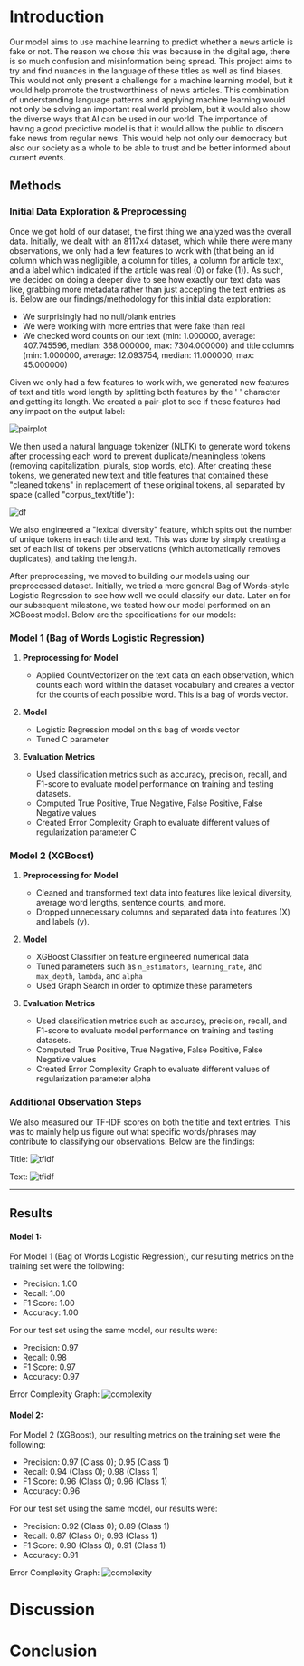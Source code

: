 # Introduction
Our model aims to use machine learning to predict whether a news article is fake or not. The reason we chose this was because in the digital age, there is so much confusion and misinformation being spread. This project aims to try and find nuances in the language of these titles as well as find biases. This would not only present a challenge for a machine learning model, but it would help promote the trustworthiness of news articles. This combination of understanding language patterns and applying machine learning would not only be solving an important real world problem, but it would also show the diverse ways that AI can be used in our world. The importance of having a good predictive model is that it would allow the public to discern fake news from regular news. This would help not only our democracy but also our society as a whole to be able to trust and be better informed about current events.


## Methods

### Initial Data Exploration & Preprocessing 

Once we got hold of our dataset, the first thing we analyzed was the overall data. Initially, we dealt with an 8117x4 dataset, which while there were many observations, we only had a few features to work with (that being an id column which was negligible, a column for titles, a column for article text, and a label which indicated if the article was real (0) or fake (1)). As such, we decided on doing a deeper dive to see how exactly our text data was like, grabbing more metadata rather than just accepting the text entries as is. Below are our findings/methodology for this initial data exploration:
   - We surprisingly had no null/blank entries
   - We were working with more entries that were fake than real
   - We checked word counts on our text (min: 1.000000, average: 407.745596, median: 368.000000, max: 7304.000000) and title columns (min: 1.000000, average: 12.093754, median: 11.000000, max: 45.000000)

Given we only had a few features to work with, we generated new features of text and title word length by splitting both features by the ' ' character and getting its length. We created a pair-plot to see if these features had any impact on the output label:

![pairplot](images/length_pairplot.png)

We then used a natural language tokenizer (NLTK) to generate word tokens after processing each word to prevent duplicate/meaningless tokens (removing capitalization, plurals, stop words, etc). After creating these tokens, we generated new text and title features that contained these "cleaned tokens" in replacement of these original tokens, all separated by space (called "corpus_text/title"): 

![df](images/cleaned_df.png)

We also engineered a "lexical diversity" feature, which spits out the number of unique tokens in each title and text. This was done by simply creating a set of each list of tokens per observations (which automatically removes duplicates), and taking the length.

After preprocessing, we moved to building our models using our preprocessed dataset. Initially, we tried a more general Bag of Words-style Logistic Regression to see how well we could classify our data. Later on for our subsequent milestone, we tested how our model performed on an XGBoost model. Below are the specifications for our models:

### Model 1 (Bag of Words Logistic Regression)
1. **Preprocessing for Model**  
   - Applied CountVectorizer on the text data on each observation, which counts each word within the dataset vocabulary and creates a vector for the counts of each possible word. This is a bag of words vector.

2. **Model**
   - Logistic Regression model on this bag of words vector
   - Tuned C parameter

3. **Evaluation Metrics**  
   - Used classification metrics such as accuracy, precision, recall, and F1-score to evaluate model performance on training and testing datasets.
   - Computed True Positive, True Negative, False Positive, False Negative values
   - Created Error Complexity Graph to evaluate different values of regularization parameter C

### Model 2 (XGBoost)
1. **Preprocessing for Model**  
   - Cleaned and transformed text data into features like lexical diversity, average word lengths, sentence counts, and more.
   - Dropped unnecessary columns and separated data into features (X) and labels (y).

2. **Model**
   - XGBoost Classifier on feature engineered numerical data
   - Tuned parameters such as `n_estimators`, `learning_rate`, and `max_depth`, `lambda`, and `alpha`
   - Used Graph Search in order to optimize these parameters

3. **Evaluation Metrics**  
   - Used classification metrics such as accuracy, precision, recall, and F1-score to evaluate model performance on training and testing datasets.
   - Computed True Positive, True Negative, False Positive, False Negative values
   - Created Error Complexity Graph to evaluate different values of regularization parameter alpha

### Additional Observation Steps
We also measured our TF-IDF scores on both the title and text entries. This was to mainly help us figure out what specific words/phrases may contribute to classifying our observations. Below are the findings:

Title:
![tfidf](images/tfidftitle.png)

Text:
![tfidf](images/tfidftext.png)

***

## Results
#### Model 1:
For Model 1 (Bag of Words Logistic Regression), our resulting metrics on the training set were the following: 
   - Precision: 1.00
   - Recall: 1.00
   - F1 Score: 1.00
   - Accuracy: 1.00

For our test set using the same model, our results were:
   - Precision: 0.97
   - Recall: 0.98
   - F1 Score: 0.97
   - Accuracy: 0.97

Error Complexity Graph:
![complexity](images/ecms3.png)
     
#### Model 2:
For Model 2 (XGBoost), our resulting metrics on the training set were the following: 
   - Precision: 0.97 (Class 0); 0.95 (Class 1)
   - Recall: 0.94 (Class 0); 0.98 (Class 1)
   - F1 Score: 0.96 (Class 0); 0.96 (Class 1)
   - Accuracy: 0.96

For our test set using the same model, our results were:
   - Precision: 0.92 (Class 0); 0.89 (Class 1)
   - Recall: 0.87 (Class 0); 0.93 (Class 1)
   - F1 Score: 0.90 (Class 0); 0.91 (Class 1)
   - Accuracy: 0.91

Error Complexity Graph:
![complexity](images/ecms4.png)



# Discussion


# Conclusion

